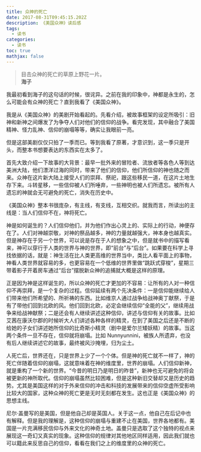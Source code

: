 ```yaml
---
title: 众神的死亡
date: 2017-08-31T09:45:15.202Z
description: 《美国众神》读后感
tags:
  - 读书
categories:
  - 读书
toc: true
mathjax: false
---
```

> 目击众神的死亡的草原上野花一片。  
> **海子**

我最初看到海子的这句话的时候，很诧异。之前在我的印象中，神都是永生的，怎么可能会有众神的死亡？直到我看了《美国众神》。

我是从《美国众神》的美剧开始看起的。先看介绍，被故事框架的设定所吸引：旧神和新神之间爆发了为争夺人们对他们的信仰的战争。看完发现，其中融合了美国精神、怪力乱神、信仰的崩塌等等，确实让我眼前一亮。

但是这部美剧仅仅只拍了一季而已。等到我看了原著，才意识到，这一季只是开头，而整本书想要表达的东西实在太多了。

首先大致介绍一下故事的大背景：最早一批外来的冒险者、流放者等各色人等到达美洲大陆，他们漂洋过海的同时，带来了他们的信仰，他们所信仰的神也随之而来。众神在这片新大陆上接受人们的崇拜、祭祀，跟这些移民一道，在这片土地生存下来。斗转星移，一些信仰被人们所唾弃，一些神明也被人们所遗忘。被所有人遗忘的神就会无可避免的死亡，消失在历史中。

《美国众神》整本书很庞杂，有主线，有支线，互相交织。就我而言，所读出的主线是：当人们信仰不在，神将死亡。

神是如何诞生的？人们信仰他们，并为他们作出心灵上的、实际上的行动，神便存在了。人们对神越崇敬，对神的祭品越多，神的力量就越强大，神本身也越真实。但是神存在于另一个世界，可以说是存在于人的想象之中，但是就书中的描写看来，神可以穿行于人类的世界与神的世界，即“前台”与“后台”。如果要在科学上寻找依据的话，就是：神生活在比人类更高维的世界当中，类比人看平面上的事物，神看人类世界就容易的多，也更容易在一个低维的世界里做“跳跃式穿梭”，星期三带着影子开着房车通过“后台”摆脱新众神的追捕就大概是这样的原理。

正是因为神是这样诞生的，所以众神的死亡才更加的不容易：让所有的人对一种信仰不再崇拜，是一个复杂的过程。信仰延续有两个先决条件：一是信仰能继续给人们带来他们所希望的、所祈祷的东西。比如维京人通过战争给战神奥丁献祭，于是有了带他们回到北欧的风。他们回到北欧，必定会继续信仰“全能的父”，继续用战争来给战神献祭；二是还会有人继续讲述这种信仰，讲述与信仰有关的故事。比如艾茜在康沃尔郡的时候听大人们讲述各种各样的精灵，在到了美国之后还是不断的给她的子女们讲述她所信仰的比奇斯小精灵（剧中是爱尔兰矮妖精）的故事。当这两个条件一旦不存在，信仰就将崩塌。比如 Nunnyunnini，被族人所遗弃，也没有后人继续讲述它的故事，最终被风沙掩埋，归为尘土。

人死亡后，世界还在，只是世界上少了一个个体。但是神的死亡就不一样了，神的死亡伴随着信仰的崩塌，这就意味着在神的维度里，世界的崩塌。人们信仰新神，就是重构了一个新的世界。“今昔的明日乃是明日的昨昔”，新神也无可避免的将会被更新的神所取代。信仰的崩塌虽然比较困难，但是这种新旧交替却又是历史的趋势。尤其是美国这样的对于外来信仰的冲击和科技的发展带来的信仰空虚所受影响比较大的国家，这种众神的死亡更是无时无刻都在发生。这也正是《美国众神》的思想主线。

尼尔·盖曼写的是美国，但是他自己却是英国人。关于这一点，他自己在后记中也有解释。但是我的理解是，这种信仰的崩塌与重建不止在美国，世界各地都有。美国是一片充满移民信仰与外来文化的神奇土地。盖曼只是选取了这个独特的视点来展现这一奇幻又真实的现象。这种信仰的规律对其他地区同样适用，因此我们就也可以籍此来反思自己的信仰，看看在我们之上的维度里的众神的死亡。
